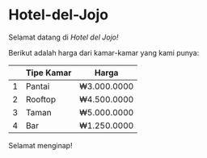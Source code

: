 # Hotel-del-Jojo
Selamat datang di *Hotel del Jojo!*

Berikut adalah harga dari kamar-kamar yang kami punya:

| |Tipe Kamar |   Harga   |
|-|-----------|-----------|
|1| Pantai    |₩3.000.0000|
|2| Rooftop   |₩4.500.0000|
|3| Taman     |₩5.000.0000|
|4| Bar       |₩1.250.0000|

Selamat menginap!



